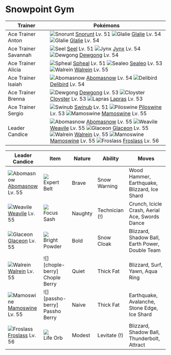 # Snowpoint Gym

Trainer                    | Pokémons
---                        | ---
Ace Trainer Anton          | ![][361]  [Snorunt] Lv. 51  ![][362]  [Glalie] Lv. 54  ![][362]  [Glalie] Lv. 54
Ace Trainer Savannah       | ![][086]  [Seel] Lv. 51  ![][124]  [Jynx] Lv. 54  ![][087]  [Dewgong] Lv. 54
Ace Trainer Alicia         | ![][363]  [Spheal] Lv. 51  ![][364]  [Sealeo] Lv. 53  ![][365]  [Walrein] Lv. 55
Ace Trainer Isaiah         | ![][460]  [Abomasnow] Lv. 54  ![][225]  [Delibird] Lv. 54
Ace Trainer Brenna         | ![][087]  [Dewgong] Lv. 53  ![][091]  [Cloyster] Lv. 53  ![][131]  [Lapras] Lv. 53
Ace Trainer Sergio         | ![][220]  [Swinub] Lv. 51  ![][221]  [Piloswine] Lv. 53  ![][473]  [Mamoswine] Lv. 55
Leader Candice             | ![][460]  [Abomasnow] Lv. 55  ![][461]  [Weavile] Lv. 55  ![][471]  [Glaceon] Lv. 55 <br> ![][365]  [Walrein] Lv. 55  ![][473]  [Mamoswine] Lv. 55  ![][478]  [Froslass] Lv. 56

Leader Candice     | Item             | Nature  | Ability       | Moves
---                | ---              | ---     | ---           | ---
![][460]<br> [Abomasnow] Lv. 55       | ![][expert-belt]<br> Expert Belt        | Brave    | Snow Warning        | Wood Hammer, Earthquake, Blizzard, Ice Shard
![][461]<br> [Weavile] Lv. 55         | ![][focus-sash]<br> Focus Sash          | Naughty  | Technician (!)      | Crunch, Icicle Crash, Aerial Ace, Swords Dance
![][471]<br> [Glaceon] Lv. 55         | ![][bright-powder]<br> Bright Powder    | Bold     | Snow Cloak          | Blizzard, Shadow Ball, Earth Power, Double Team
![][365]<br> [Walrein] Lv. 55         | ![][chople-berry]<br> Chople Berry      | Quiet    | Thick Fat           | Blizzard, Surf, Yawn, Aqua Ring
![][473]<br> [Mamoswine] Lv. 55       | ![][passho-berry]<br> Passho Berry      | Naive    | Thick Fat           | Earthquake, Avalanche, Stone Edge, Ice Shard
![][478]<br> [Froslass] Lv. 56        | ![][life-orb]<br> Life Orb              | Modest   | Levitate (!)        | Blizzard, Shadow Ball, Thunderbolt, Attract


[086]: https://raw.githubusercontent.com/PokeAPI/sprites/master/sprites/pokemon/86.png "Seel"
[087]: https://raw.githubusercontent.com/PokeAPI/sprites/master/sprites/pokemon/87.png "Dewgong"
[091]: https://raw.githubusercontent.com/PokeAPI/sprites/master/sprites/pokemon/91.png "Cloyster"
[124]: https://raw.githubusercontent.com/PokeAPI/sprites/master/sprites/pokemon/124.png "Jynx"
[131]: https://raw.githubusercontent.com/PokeAPI/sprites/master/sprites/pokemon/131.png "Lapras"
[220]: https://raw.githubusercontent.com/PokeAPI/sprites/master/sprites/pokemon/220.png "Swinub"
[221]: https://raw.githubusercontent.com/PokeAPI/sprites/master/sprites/pokemon/221.png "Piloswine"
[225]: https://raw.githubusercontent.com/PokeAPI/sprites/master/sprites/pokemon/225.png "Delibird"
[361]: https://raw.githubusercontent.com/PokeAPI/sprites/master/sprites/pokemon/361.png "Snorunt"
[362]: https://raw.githubusercontent.com/PokeAPI/sprites/master/sprites/pokemon/362.png "Glalie"
[363]: https://raw.githubusercontent.com/PokeAPI/sprites/master/sprites/pokemon/363.png "Spheal"
[364]: https://raw.githubusercontent.com/PokeAPI/sprites/master/sprites/pokemon/364.png "Sealeo"
[365]: https://raw.githubusercontent.com/PokeAPI/sprites/master/sprites/pokemon/365.png "Walrein"
[460]: https://raw.githubusercontent.com/PokeAPI/sprites/master/sprites/pokemon/460.png "Abomasnow"
[461]: https://raw.githubusercontent.com/PokeAPI/sprites/master/sprites/pokemon/461.png "Weavile"
[471]: https://raw.githubusercontent.com/PokeAPI/sprites/master/sprites/pokemon/471.png "Glaceon"
[473]: https://raw.githubusercontent.com/PokeAPI/sprites/master/sprites/pokemon/473.png "Mamoswine"
[478]: https://raw.githubusercontent.com/PokeAPI/sprites/master/sprites/pokemon/478.png "Froslass"
[Seel]: /pokemon_changes/086/
[Dewgong]: /pokemon_changes/087/
[Cloyster]: /pokemon_changes/091/
[Jynx]: /pokemon_changes/124/
[Lapras]: /pokemon_changes/131/
[Swinub]: /pokemon_changes/220/
[Piloswine]: /pokemon_changes/221/
[Delibird]: /pokemon_changes/225/
[Snorunt]: /pokemon_changes/361/
[Glalie]: /pokemon_changes/362/
[Spheal]: /pokemon_changes/363/
[Sealeo]: /pokemon_changes/364/
[Walrein]: /pokemon_changes/365/
[Abomasnow]: /pokemon_changes/460/
[Weavile]: /pokemon_changes/461/
[Glaceon]: /pokemon_changes/471/
[Mamoswine]: /pokemon_changes/473/
[Froslass]: /pokemon_changes/478/
[bright-powder]: https://raw.githubusercontent.com/PokeAPI/sprites/master/sprites/items/bright-powder.png
[expert-belt]: https://raw.githubusercontent.com/PokeAPI/sprites/master/sprites/items/expert-belt.png
[focus-sash]: https://raw.githubusercontent.com/PokeAPI/sprites/master/sprites/items/focus-sash.png
[life-orb]: https://raw.githubusercontent.com/PokeAPI/sprites/master/sprites/items/life-orb.png
